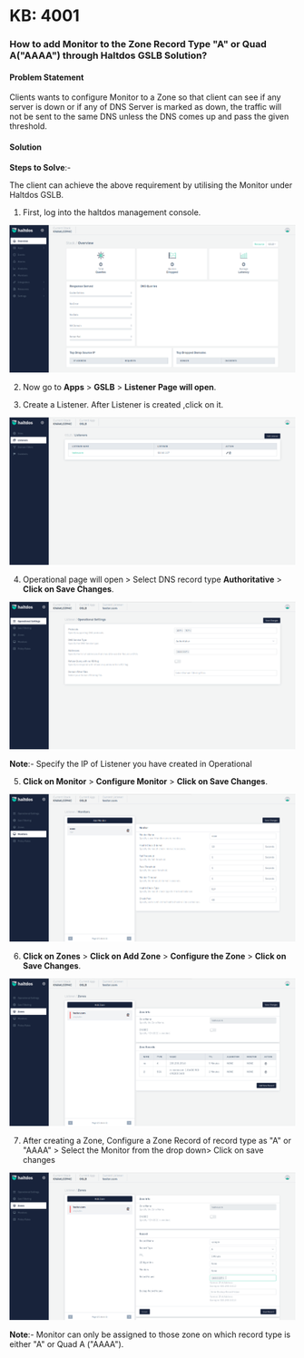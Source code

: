 # KB: 4001

### **How to add Monitor to the Zone Record Type "A" or Quad A("AAAA") through Haltdos GSLB Solution?**

#### **Problem Statement**

Clients wants to configure Monitor to a Zone so that client can see if any server is down or if any of DNS Server is marked as down, the traffic will not be sent to the same DNS unless the DNS comes up and pass the given threshold.  

#### **Solution**

**Steps to Solve**:-

The client can achieve the above requirement by utilising the Monitor under Haltdos GSLB.

1. First, log into the haltdos management console.

![​kb-4001](/img/gslb/kb/v2/overview_kb_4001_1.png)

2. Now go to **Apps** > **GSLB** > **Listener Page will open**.

3. Create a Listener. After Listener is created ,click on it.

![kb-4001](/img/gslb/kb/v2/listener_kb_4001_2.png)

4. Operational page will open > Select DNS record type **Authoritative** > **Click on Save Changes**.

![kb-4001](/img/gslb/kb/v2/operational_kb_4001_3.png)

**Note**:- Specify the IP of Listener you have created in Operational 

5. **Click on Monitor** > **Configure Monitor** > **Click on Save Changes**.

![kb-4001](/img/gslb/kb/v2/monitors_kb_4001_4.png)

6. **Click on Zones** > **Click on Add Zone** > **Configure the Zone** > **Click on Save Changes**. 

![kb-4001](/img/gslb/kb/v2/zone_kb_4001_5.png)

7. After creating a Zone, Configure a Zone Record of record type as "A" or "AAAA" > Select the Monitor from the drop down> Click on save changes 

![](/img/gslb/kb/v2/zone_kb_4001_6.png)

**Note**:- Monitor can only be assigned to those zone on which record type is either "A" or Quad A ("AAAA").
​
